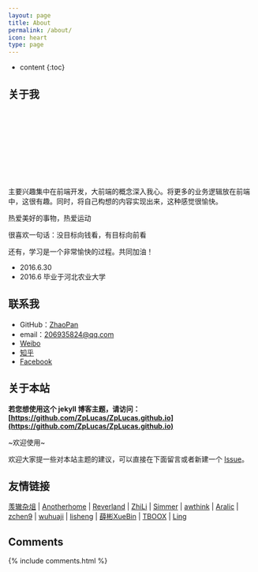 ```yaml
---
layout: page
title: About
permalink: /about/
icon: heart
type: page
---
```


* content
{:toc}

## 关于我

<iframe src="" style="border: 0;height: 142px;width: 200px;overflow: hidden;" frameBorder="0"></iframe>


主要兴趣集中在前端开发，大前端的概念深入我心。将更多的业务逻辑放在前端中，这很有趣。同时，将自己构想的内容实现出来，这种感觉很愉快。

热爱美好的事物，热爱运动

很喜欢一句话：没目标向钱看，有目标向前看

还有，学习是一个非常愉快的过程。共同加油！

* 2016.6.30
* 2016.6 毕业于河北农业大学

## 联系我

* GitHub：[ZhaoPan](https://github.com/ZpLucas)
* email：206935824@qq.com
* [Weibo](https://weibo.com/u/5824289344)
* [知乎](地址)
* [Facebook]()

## 关于本站

**若您想使用这个 jekyll 博客主题，请访问：[https://github.com/ZpLucas/ZpLucas.github.io](https://github.com/ZpLucas/ZpLucas.github.io)**

~欢迎使用~

欢迎大家提一些对本站主题的建议，可以直接在下面留言或者新建一个 [Issue](https://github.com/ZpLucas/ZpLucas.github.io/issues)。


## 友情链接

[羡辙杂俎](http://zhangwenli.com/blog) \| [Anotherhome](https://www.anotherhome.net) \| [Reverland](http://reverland.org/) \| [ZhiLi](http://lizhipower.github.io/) \| [Simmer](http://simmer-jun.github.io/) \| [awthink](http://awthink.net/) \| [Aralic](http://aralic.github.io/) \| [zchen9](http://www.chen9.info/) \| [wuhuaji](http://wuhuaji.me/) \| [lisheng](http://www.lishengcn.cn/) \| [薛彬XueBin](http://axuebin.com/blog/) \| [TBOOX](http://www.tboox.org/cn/) \|  [Ling](http://linglinyp.com/)

## Comments

{% include comments.html %}
